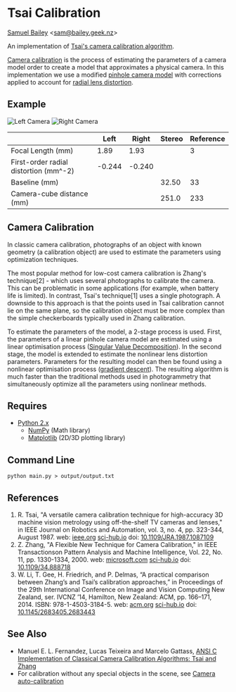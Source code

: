 # Tsai Calibration

[Samuel Bailey](http://bailey.geek.nz) <[sam@bailey.geek.nz](mailto:sam@bailey.geek.nz)>


An implementation of [Tsai's camera calibration algorithm](https://en.wikipedia.org/wiki/Camera\_resectioning#Tsai.27s\_Algorithm).

[Camera calibration](https://en.wikipedia.org/wiki/Camera_resectioning) is the process of estimating the parameters of a camera model order to create a model that approximates a physical camera.
In this implementation we use a modified [pinhole camera model](https://en.wikipedia.org/wiki/Pinhole_camera_model) with corrections applied to account for [radial lens distortion](https://en.wikipedia.org/wiki/Distortion_(optics)#Radial_distortion).


## Example
![Left Camera](https://raw.githubusercontent.com/bailus/tsai-calibration/master/output/output-0.png) ![Right Camera](https://raw.githubusercontent.com/bailus/tsai-calibration/master/output/output-1.png)

|                                       |    Left |   Right |  Stereo  | Reference |
|---------------------------------------|---------|---------|----------|-----------|
| Focal Length (mm)                     |    1.89 |    1.93 |          |         3 |
| First-order radial distortion (mm^-2) |  -0.244 |  -0.240 |          |           |
| Baseline (mm)                         |         |         |    32.50 |        33 |
| Camera-cube distance (mm)             |         |         |    251.0 |       233 |



## Camera Calibration
In classic camera calibration, photographs of an object with known geometry (a calibration object) are used to estimate the parameters using optimization techniques.

The most popular method for low-cost camera calibration is Zhang's technique\[2\] - which uses several photographs to calibrate the camera. This can be problematic in some applications (for example, when battery life is limited).
In contrast, Tsai's technique\[1\] uses a single photograph. A downside to this approach is that the points used in Tsai calibration cannot lie on the same plane, so the calibration object must be more complex than the simple checkerboards typically used in Zhang calibration.

To estimate the parameters of the model, a 2-stage process is used. First, the parameters of a linear pinhole camera model are estimated using a linear optimisation process ([Singular Value Decomposition](https://docs.scipy.org/doc/numpy/reference/generated/numpy.linalg.svd.html)).
In the second stage, the model is extended to estimate the nonlinear lens distortion parameters. Parameters for the resulting model can then be found using a nonlinear optimisation process ([gradient descent](https://en.wikipedia.org/wiki/Gradient_descent)).
The resulting algorithm is much faster than the traditional methods used in photogrammetry that simultaneously optimize all the parameters using nonlinear methods.


## Requires
 * [Python 2.x](https://www.python.org/)
   * [NumPy](http://www.numpy.org/) (Math library)
   * [Matplotlib](https://matplotlib.org/) (2D/3D plotting library)


## Command Line
~~~~
python main.py > output/output.txt
~~~~


## References
 1. R. Tsai, "A versatile camera calibration technique for high-accuracy 3D machine vision metrology using off-the-shelf TV cameras and lenses," in IEEE Journal on Robotics and Automation, vol. 3, no. 4, pp. 323-344, August 1987.
     web: [ieee.org](http://ieeexplore.ieee.org/stamp/stamp.jsp?tp=&arnumber=1087109&isnumber=23638) [sci-hub.io](http://sci-hub.io/10.1109/JRA.1987.1087109) doi: [10.1109/JRA.1987.1087109](https://doi.org/10.1109/JRA.1987.1087109)
 2. Z. Zhang, "A Flexible New Technique for Camera Calibration," in IEEE Transactionson Pattern Analysis and Machine Intelligence, Vol. 22, No. 11, pp. 1330-1334, 2000.
     web: [microsoft.com](https://www.microsoft.com/en-us/research/wp-content/uploads/2016/11/zhan99.pdf) [sci-hub.io](http://sci-hub.io/10.1109/34.888718) doi: [10.1109/34.888718](https://doi.org/10.1109/34.888718)
 3. W. Li, T. Gee, H. Friedrich, and P. Delmas, “A practical comparison between Zhang’s and Tsai’s calibration approaches,” in Proceedings of the 29th International Conference on Image and Vision Computing New Zealand, ser. IVCNZ ’14, Hamilton, New Zealand: ACM, pp. 166–171, 2014. ISBN: 978-1-4503-3184-5.
     web: [acm.org](http://doi.acm.org/10.1145/2683405.2683443) [sci-hub.io](http://sci-hub.io/10.1145/2683405.2683443) doi: [10.1145/2683405.2683443](https://doi.org/10.1145/2683405.2683443)


## See Also
 * Manuel E. L. Fernandez, Lucas Teixeira  and Marcelo Gattass, [ANSI C Implementation of Classical Camera Calibration Algorithms: Tsai and Zhang](http://webserver2.tecgraf.puc-rio.br/~mgattass/calibration/)
 * For calibration without any special objects in the scene, see [Camera auto-calibration](https://en.wikipedia.org/wiki/Camera_auto-calibration)
